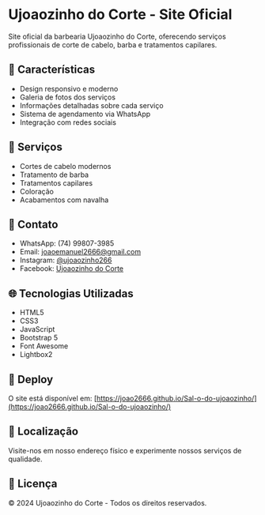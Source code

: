 # Ujoaozinho do Corte - Site Oficial

Site oficial da barbearia Ujoaozinho do Corte, oferecendo serviços profissionais de corte de cabelo, barba e tratamentos capilares.

## 🌟 Características

- Design responsivo e moderno
- Galeria de fotos dos serviços
- Informações detalhadas sobre cada serviço
- Sistema de agendamento via WhatsApp
- Integração com redes sociais

## 💈 Serviços

- Cortes de cabelo modernos
- Tratamento de barba
- Tratamentos capilares
- Coloração
- Acabamentos com navalha

## 📱 Contato

- WhatsApp: (74) 99807-3985
- Email: joaoemanuel2666@gmail.com
- Instagram: [@ujoaozinho266](https://www.instagram.com/ujoaozinho266/)
- Facebook: [Ujoaozinho do Corte](https://www.facebook.com/profile.php?id=100090459692741)

## 🌐 Tecnologias Utilizadas

- HTML5
- CSS3
- JavaScript
- Bootstrap 5
- Font Awesome
- Lightbox2

## 🚀 Deploy

O site está disponível em: [https://joao2666.github.io/Sal-o-do-ujoaozinho/](https://joao2666.github.io/Sal-o-do-ujoaozinho/)

## 📍 Localização

Visite-nos em nosso endereço físico e experimente nossos serviços de qualidade.

## 📝 Licença

© 2024 Ujoaozinho do Corte - Todos os direitos reservados.
